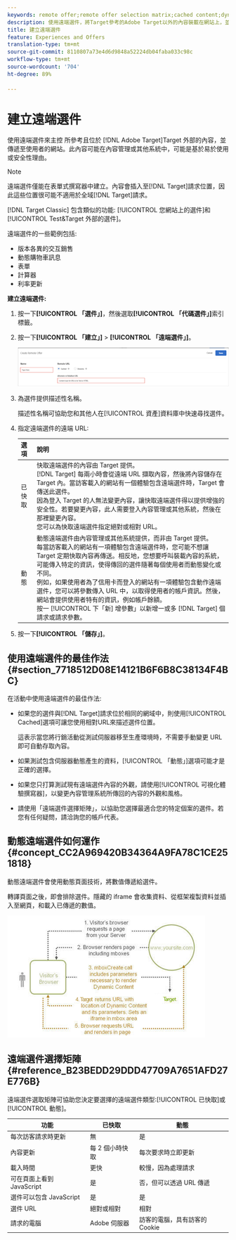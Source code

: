 ```yaml
---
keywords: remote offer;remote offer selection matrix;cached content;dynamic content
description: 使用遠端選件，將Target參考的Adobe Target以外的內容裝載在網站上，並傳遞給使用者的網站。 此內容可能在內容管理或其他系統中，可能是基於易於使用或安全性理由。
title: 建立遠端選件
feature: Experiences and Offers
translation-type: tm+mt
source-git-commit: 8110807a73e4d6d9848a52224db04faba033c98c
workflow-type: tm+mt
source-wordcount: '704'
ht-degree: 89%

---
```



# 建立遠端選件

使用遠端選件來主控 所參考且位於 [!DNL Adobe Target]Target 外部的內容，並傳遞至使用者的網站。此內容可能在內容管理或其他系統中，可能是基於易於使用或安全性理由。

>[!NOTE]
>
>遠端選件僅能在表單式撰寫器中建立。內容會插入至[!DNL Target]請求位置，因此這些位置很可能不適用於全域[!DNL Target]請求。
>
>[!DNL Target Classic] 包含類似的功能: [!UICONTROL 您網站上的選件]和 [!UICONTROL Test&amp;Target 外部的選件]。

遠端選件的一些範例包括:

* 版本各異的交互銷售
* 動態購物車訊息
* 表單
* 計算器
* 利率更新

**建立遠端選件:**

1. 按一下&#x200B;**[!UICONTROL 「選件」]**，然後選取&#x200B;**[!UICONTROL 「代碼選件」]**&#x200B;索引標籤。
1. 按一下&#x200B;**[!UICONTROL 「建立」]** > **[!UICONTROL 「遠端選件」]**。

   ![](assets/remote_offer_ui.png)

1. 為選件提供描述性名稱。

   描述性名稱可協助您和其他人在[!UICONTROL 資產]資料庫中快速尋找選件。

1. 指定遠端選件的遠端 URL:

   | 選項 | 說明 |
   |--- |--- |
   | 已快取 | 快取遠端選件的內容由 Target 提供。<br>[!DNL Target] 每兩小時會從遠端 URL 擷取內容，然後將內容儲存在 Target 內。當訪客載入的網站有一個體驗包含遠端選件時，Target 會傳送此選件。<br>因為登入 Target 的人無法變更內容，讓快取遠端選件得以提供增強的安全性。若要變更內容，此人需要登入內容管理或其他系統，然後在那裡變更內容。<br>您可以為快取遠端選件指定絕對或相對 URL。 |
   | 動態 | 動態遠端選件由內容管理或其他系統提供，而非由 Target 提供。<br>每當訪客載入的網站有一項體驗包含遠端選件時，您可能不想讓 Target 定期快取內容再傳送。相反地，您想要呼叫裝載內容的系統，可能傳入特定的資訊，使得傳回的選件隨著每個使用者而動態變化或不同。<br>例如，如果使用者為了信用卡而登入的網站有一項體驗包含動作遠端選件，您可以將參數傳入 URL 中，以取得使用者的帳戶資訊。然後，網站會提供使用者特有的資訊，例如帳戶餘額。<br>按一 [!UICONTROL 下「新] 增參數」以新增一或多 [!DNL Target] 個請求或請求參數。 |

1. 按一下&#x200B;**[!UICONTROL 「儲存」]**。

## 使用遠端選件的最佳作法 {#section_7718512D08E14121B6F6B8C38134F4BC}

在活動中使用遠端選件的最佳作法:

* 如果您的選件與[!DNL Target]請求位於相同的網域中，則使用[!UICONTROL  Cached]選項可讓您使用相對URL來描述選件位置。

   這表示當您將行銷活動從測試伺服器移至生產環境時，不需要手動變更 URL 即可自動存取內容。

* 如果測試包含伺服器動態產生的資料，[!UICONTROL 「動態」]選項可能才是正確的選擇。
* 如果您只打算測試現有遠端選件內容的外觀，請使用[!UICONTROL 可視化體驗撰寫器]，以變更內容管理系統所傳回的內容的外觀和風格。
* 請使用「遠端選件選擇矩陣」，以協助您選擇最適合您的特定個案的選件。若您有任何疑問，請洽詢您的帳戶代表。

## 動態遠端選件如何運作 {#concept_CC2A969420B34364A9FA78C1CE251818}

動態遠端選件會使用動態頁面技術，將數值傳遞給選件。

轉譯頁面之後，即會排除選件。隱藏的 iframe 會收集資料、從框架複製資料並插入至網頁，和載入已傳遞的數值。

![](assets/remote_offer_howitworks_2.jpeg)

## 遠端選件選擇矩陣 {#reference_B23BEDD29DDD47709A7651AFD27E776B}

遠端選件選取矩陣可協助您決定要選擇的遠端選件類型:[!UICONTROL 已快取]或[!UICONTROL 動態]。

| 功能 | 已快取 | 動態 |
|--- |--- |--- |
| 每次訪客請求時更新 | 無 | 是 |
| 內容更新 | 每 2 個小時快取 | 每次要求時立即更新 |
| 載入時間 | 更快 | 較慢，因為處理請求 |
| 可在頁面上看到 JavaScript | 是 | 否，但可以透過 URL 傳遞 |
| 選件可以包含 JavaScript | 是 | 是 |
| 選件 URL | 絕對或相對 | 相對 |
| 請求的電腦 | Adobe 伺服器 | 訪客的電腦，具有訪客的 Cookie |